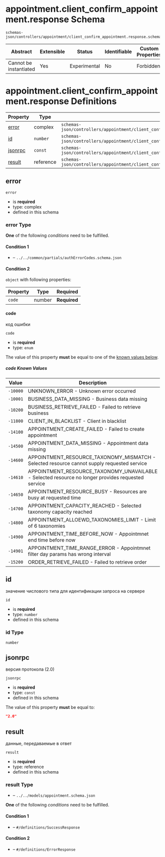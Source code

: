 # appointment.client_confirm_appointment.response Schema

```
schemas-json/controllers/appointment/client_confirm_appointment.response.schema.json
```

| Abstract               | Extensible | Status       | Identifiable | Custom Properties | Additional Properties | Defined In                                                                                                                 |
| ---------------------- | ---------- | ------------ | ------------ | ----------------- | --------------------- | -------------------------------------------------------------------------------------------------------------------------- |
| Cannot be instantiated | Yes        | Experimental | No           | Forbidden         | Permitted             | [controllers/appointment/client_confirm_appointment.response.schema.json](client_confirm_appointment.response.schema.json) |

# appointment.client_confirm_appointment.response Definitions

| Property            | Type      | Group                                                                                                               |
| ------------------- | --------- | ------------------------------------------------------------------------------------------------------------------- |
| [error](#error)     | complex   | `schemas-json/controllers/appointment/client_confirm_appointment.response.schema.json#/definitions/ErrorCodes`      |
| [id](#id)           | `number`  | `schemas-json/controllers/appointment/client_confirm_appointment.response.schema.json#/definitions/SuccessResponse` |
| [jsonrpc](#jsonrpc) | `const`   | `schemas-json/controllers/appointment/client_confirm_appointment.response.schema.json#/definitions/SuccessResponse` |
| [result](#result)   | reference | `schemas-json/controllers/appointment/client_confirm_appointment.response.schema.json#/definitions/SuccessResponse` |

## error

`error`

- is **required**
- type: complex
- defined in this schema

### error Type

**One** of the following _conditions_ need to be fulfilled.

#### Condition 1

- []() – `../../common/partials/authErrorCodes.schema.json`

#### Condition 2

`object` with following properties:

| Property | Type   | Required     |
| -------- | ------ | ------------ |
| `code`   | number | **Required** |

#### code

код ошибки

`code`

- is **required**
- type: `enum`

The value of this property **must** be equal to one of the [known values below](#-known-values).

##### code Known Values

| Value    | Description                                                                                        |
| -------- | -------------------------------------------------------------------------------------------------- |
| `-10000` | UNKNOWN_ERROR - Unknown error occurred                                                             |
| `-10001` | BUSINESS_DATA_MISSING - Business data missing                                                      |
| `-10200` | BUSINESS_RETRIEVE_FAILED - Failed to retrieve business                                             |
| `-11800` | CLIENT_IN_BLACKLIST - Client in blacklist                                                          |
| `-14100` | APPOINTMENT_CREATE_FAILED - Failed to create appointment                                           |
| `-14500` | APPOINTMENT_DATA_MISSING - Appointment data missing                                                |
| `-14600` | APPOINTMENT_RESOURCE_TAXONOMY_MISMATCH - Selected resource cannot supply requested service         |
| `-14610` | APPOINTMENT_RESOURCE_TAXONOMY_UNAVAILABLE - Selected resource no longer provides requested service |
| `-14650` | APPOINTMENT_RESOURCE_BUSY - Resources are busy at requested time                                   |
| `-14700` | APPOINTMENT_CAPACITY_REACHED - Selected taxonomy capacity reached                                  |
| `-14800` | APPOINTMENT_ALLOEWD_TAXONOMIES_LIMIT - Limit of 6 taxonomies                                       |
| `-14900` | APPOINTMENT_TIME_BEFORE_NOW - Appointmnet end time before now                                      |
| `-14901` | APPOINTMENT_TIME_RANGE_ERROR - Appointmnet filter day params has wrong interval                    |
| `-15200` | ORDER_RETRIEVE_FAILED - Failed to retrieve order                                                   |

## id

значение числового типа для идентификации запроса на сервере

`id`

- is **required**
- type: `number`
- defined in this schema

### id Type

`number`

## jsonrpc

версия протокола (2.0)

`jsonrpc`

- is **required**
- type: `const`
- defined in this schema

The value of this property **must** be equal to:

```json
"2.0"
```

## result

данные, передаваемые в ответ

`result`

- is **required**
- type: reference
- defined in this schema

### result Type

- []() – `../../models/appointment.schema.json`

**One** of the following _conditions_ need to be fulfilled.

#### Condition 1

- []() – `#/definitions/SuccessResponse`

#### Condition 2

- []() – `#/definitions/ErrorResponse`
